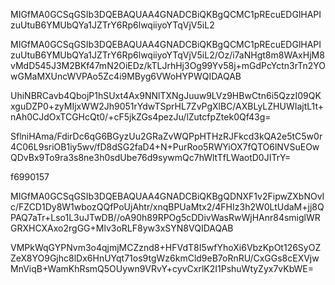 

MIGfMA0GCSqGSIb3DQEBAQUAA4GNADCBiQKBgQCMC1pREcuEDGlHAPIzuUtuB6YMUbQYa1JZTrY6Rp6lwqiiyoYTqVjV5iL2

MIGfMA0GCSqGSIb3DQEBAQUAA4GNADCBiQKBgQCMC1pREcuEDGlHAPIzuUtuB6YMUbQYa1JZTrY6Rp6lwqiiyoYTqVjV5iL2/Oz/i7aNHgt8m8WAxHjM8vMdD545J3M2BKf47mN2OiEDz/kTLJrhHj3Og99Yv58j+mGdPcYctn3rTn2YOwGMaMXUncWVPAo5Zc4i9MByg6VWoHYPWQIDAQAB

UhiNBRCavb4QbojP1hSUxt4Ax9NNlTXNgJuuw9LVz9HBwCtn6i5QzzI09QKxguDZP0+zyMIjxWW2Jh9051rYdwTSprHL7ZvPgXlBC/AXBLyLZHUWIajtL1t+nAh0CJdOxTCGHcQt0/+cF5jkZGs4pezJu/lZutcfpZtek0Qf43g=

SflniHAma/FdirDc6qG6BGyzUu2GRaZvWQPpHTHzRJFkcd3kQA2e5tC5w0r4C06L9sriOB1iy5wv/fD8dSG2faD4+N+PurRoo5RWYiOX7fQTO6lNVSuEOwQDvBx9To9ra3s8ne3h0sdUbe76d9sywmQc7hWltTfLWaotD0JITrY=

f6990157


MIGfMA0GCSqGSIb3DQEBAQUAA4GNADCBiQKBgQDNXF1v2FipwZXbNOvIc/FZCD1Dy8W1wbozQQfPoUjAhtr/xnqBPUaMtx2/4FHIz3h2W0LtUdaM+jj8QPAQ7aTr+Lso1L3uJTwDB//oA90h89RPOg5cDDivWasRwWjHAnr84smiglWRGRXHCXAxo2rgGG+Mlv3oRLF8yw3xSYN8VQIDAQAB

VMPkWqGYPNvm3o4qjmjMCZznd8+HFVdT8I5wfYhoXi6VbzKpOt126SyOZZeX8YO9Gjhc8lDx6HnUYqt71os9tgWz6kmCld9eB7oRnRU/CxGGs8cEXVjwMnViqB+WamKhRsmQ5OUywn9VRvY+cyvCxrlK2I1PshuWtyZyx7vKbWE=